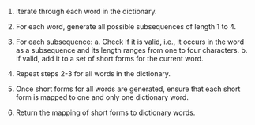 1. Iterate through each word in the dictionary.

2. For each word, generate all possible subsequences of length 1 to 4.

3. For each subsequence:
a. Check if it is valid, i.e., it occurs in the word as a subsequence and its length ranges from one to four characters.
b. If valid, add it to a set of short forms for the current word.

4. Repeat steps 2-3 for all words in the dictionary.

5. Once short forms for all words are generated, ensure that each short form is mapped to one and only one dictionary word.

6. Return the mapping of short forms to dictionary words.

